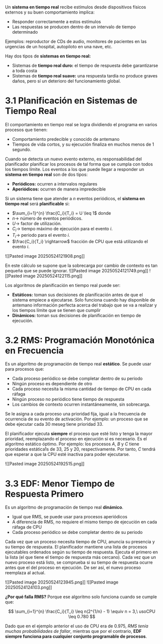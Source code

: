 Un **sistema en tiempo real** recibe estímulos desde dispositivos físicos externos y su buen comportamiento implica:
- Responder correctamente a estos estímulos
- Las respuestas se producen dentro de un intervalo de tiempo determinado

Ejemplos: reproductor de CDs de audio, monitores de pacientes en las urgencias de un hospital, autopiloto en una nave, etc.

Hay dos tipos de **sistemas en tiempo real:**
- Sistemas de **tiempo real duro:** el tiempo de respuesta debe garantizarse a toda costa
- Sistemas de **tiempo real suave:** una respuesta tardía no produce graves daños, pero sí un deterioro del funcionamiento global.

# 3.1 Planificación en Sistemas de Tiempo Real
El comportamiento en tiempo real se logra dividiendo el programa en varios procesos que tienen:
- Comportamiento predecible y conocido de antemano
- Tiempos de vida cortos, y su ejecución finaliza en muchos menos de 1 segundo.

Cuando se detecta un nuevo evento externo, es responsabilidad del planificador planificar los procesos de tal forma que se cumpla con todos los tiempos límite. Los eventos a los que puede llegar a responder un **sistema en tiempo real** son de dos tipos:
- **Periódicos:** ocurren a intervalos regulares
- **Aperiódicos:** ocurren de manera impredecible

Si un sistema tiene que atender a $n$ eventos periódicos, el **sistema en tiempo real** será **planificable** si:
- $\sum_{i=1}^{n} \frac{C_i}{T_i} = U \leq 1$ donde
- $n \rightarrow$ número de eventos periódicos.
- $U \rightarrow$ factor de utilización.
- $C_i \rightarrow$ tiempo máximo de ejecución para el evento $i$.
- $T_i \rightarrow$ periodo para el evento $i$.
- $\frac{C_i}{T_i} \rightarrow$ fracción de CPU que está utilizando el evento $i$.

![[Pasted image 20250524121908.png]]

En este cálculo se supone que la sobrecarga por cambio de contexto es tan pequeña que se puede ignorar.
![[Pasted image 20250524121749.png]]
![[Pasted image 20250524122115.png]]

Los algoritmos de planificación en tiempo real puede ser:
- **Estáticos:** toman sus decisiones de planificación antes de que el sistema empiece a ejecutarse. Solo funciona cuando hay disponible de antemano información perfecta acerca del trabajo que se va a realizar y los tiempos límite que se tienen que cumplir
- **Dinámicos:** toman sus decisiones de planificación en tiempo de ejecución.

# 3.2 RMS: Programación Monotónica en Frecuencia
Es un algoritmo de programación de tiempo real **estático**. Se puede usar para procesos que:
- Cada proceso periódico se debe completar dentro de su periodo
- Ningún proceso es dependiente de otro
- Cada proceso necesita la misma cantidad de tiempo de CPU en cada ráfaga
- Ningún proceso no periódico tiene tiempo de respuesta
- Los cambios de contexto ocurren instantáneamente, sin sobrecarga.

Se le asigna a cada proceso una prioridad fija, igual a la frecuencia de ocurrencia de su evento de activación. Por ejemplo: un proceso que se debe ejecutar cada 30 meseg tiene prioridad 33.

El planificador ejecuta **siempre** el proceso que esté listo y tenga la mayor prioridad, reemplazando el proceso en ejecución si es necesario. Es el algoritmo estático óptimo.
Por ejemplo: los procesos $A$, $B$ y $C$ tiene prioridades estática1s de $33$, $25$ y $20$, respectivamente. Por tanto, $C$ tendrá que esperar a que la CPU esté inactiva para poder ejecutarse.

![[Pasted image 20250524192515.png]]

# 3.3 EDF: Menor Tiempo de Respuesta Primero
Es un algoritmo de programación de tiempo real **dinámico**.
- Igual que RMS, se puede usar para procesos aperiódicos
- A diferencia de RMS, no requiere el mismo tiempo de ejecución en cada ráfaga de CPU
- Cada proceso periódico se debe completar dentro de su periodo

Cada vez que un proceso necesita tiempo de CPU, anuncia su presencia y su tiempo de respuesta. El planificador mantiene una lista de procesos ejecutables ordenados según su tiempo de respuesta. Ejecuta el primero en la lista (el que tiene el tiempo de respuesta más cercano). Cada vez que un nuevo proceso está listo, se comprueba si su tiempo de respuesta ocurre antes que el del proceso en ejecución. De ser así, el nuevo proceso reemplaza al actual.

![[Pasted image 20250524123945.png]]
![[Pasted image 20250524124103.png]]

**¿Por qué falla RMS?** Porque ese algoritmo solo funciona cuando se cumple que:

$$
\sum_{i=1}^{n} \frac{C_i}{T_i} \leq n(2^{1/n} - 1) \equiv n = 3,\ usoCPU \leq 0.780
$$

Dado que en el ejemplo anterior el uso de CPU era de 0.975, *RMS tenía muchas probabilidades de fallar*, mientras que por el contrario, **EDF siempre funciona para cualquier conjunto programable de procesos**.
